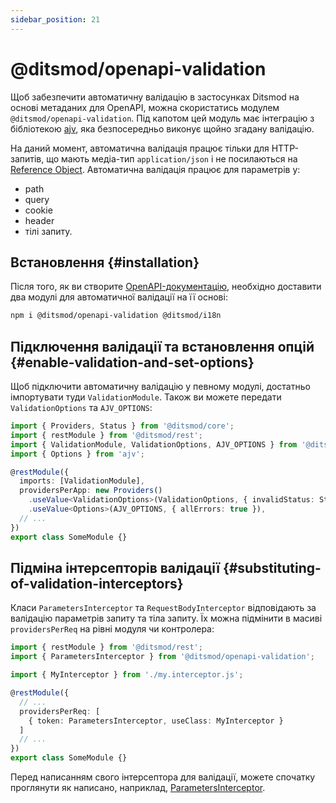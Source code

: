 ```yaml
---
sidebar_position: 21
---
```


# @ditsmod/openapi-validation

Щоб забезпечити автоматичну валідацію в застосунках Ditsmod на основі метаданих для OpenAPI, можна скористатись модулем `@ditsmod/openapi-validation`. Під капотом цей модуль має інтеграцію з бібліотекою [ajv][1], яка безпосередньо виконує щойно згадану валідацію.

На даний момент, автоматична валідація працює тільки для HTTP-запитів, що мають медіа-тип `application/json` і не посилаються на [Reference Object][3]. Автоматична валідація працює для параметрів у:
- path
- query
- cookie
- header
- тілі запиту.

## Встановлення {#installation}

Після того, як ви створите [OpenAPI-документацію][2], необхідно доставити два модулі для автоматичної валідації на її основі:

```bash
npm i @ditsmod/openapi-validation @ditsmod/i18n
```

## Підключення валідації та встановлення опцій {#enable-validation-and-set-options}

Щоб підключити автоматичну валідацію у певному модулі, достатньо імпортувати туди `ValidationModule`. Також ви можете передати `ValidationOptions` та `AJV_OPTIONS`:

```ts
import { Providers, Status } from '@ditsmod/core';
import { restModule } from '@ditsmod/rest';
import { ValidationModule, ValidationOptions, AJV_OPTIONS } from '@ditsmod/openapi-validation';
import { Options } from 'ajv';

@restModule({
  imports: [ValidationModule],
  providersPerApp: new Providers()
    .useValue<ValidationOptions>(ValidationOptions, { invalidStatus: Status.UNPROCESSABLE_ENTRY })
    .useValue<Options>(AJV_OPTIONS, { allErrors: true }),
  // ...
})
export class SomeModule {}
```

## Підміна інтерсепторів валідації {#substituting-of-validation-interceptors}

Класи `ParametersInterceptor` та `RequestBodyInterceptor` відповідають за валідацію параметрів запиту та тіла запиту. Їх можна підмінити в масиві `providersPerReq` на рівні модуля чи контролера:

```ts
import { restModule } from '@ditsmod/rest';
import { ParametersInterceptor } from '@ditsmod/openapi-validation';

import { MyInterceptor } from './my.interceptor.js';

@restModule({
  // ...
  providersPerReq: [
    { token: ParametersInterceptor, useClass: MyInterceptor }
  ]
  // ...
})
export class SomeModule {}
```

Перед написанням свого інтерсептора для валідації, можете спочатку проглянути як написано, наприклад, [ParametersInterceptor][4].


[1]: https://ajv.js.org/guide/getting-started.html
[2]: /native-modules/openapi
[3]: https://github.com/OAI/OpenAPI-Specification/blob/main/versions/3.1.0.md#referenceObject
[4]: https://github.com/ditsmod/ditsmod/blob/main/packages/openapi-validation/src/parameters.interceptor.ts
